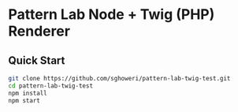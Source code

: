 # Pattern Lab Node + Twig (PHP) Renderer

## Quick Start

```bash
git clone https://github.com/sghoweri/pattern-lab-twig-test.git
cd pattern-lab-twig-test
npm install
npm start
```
